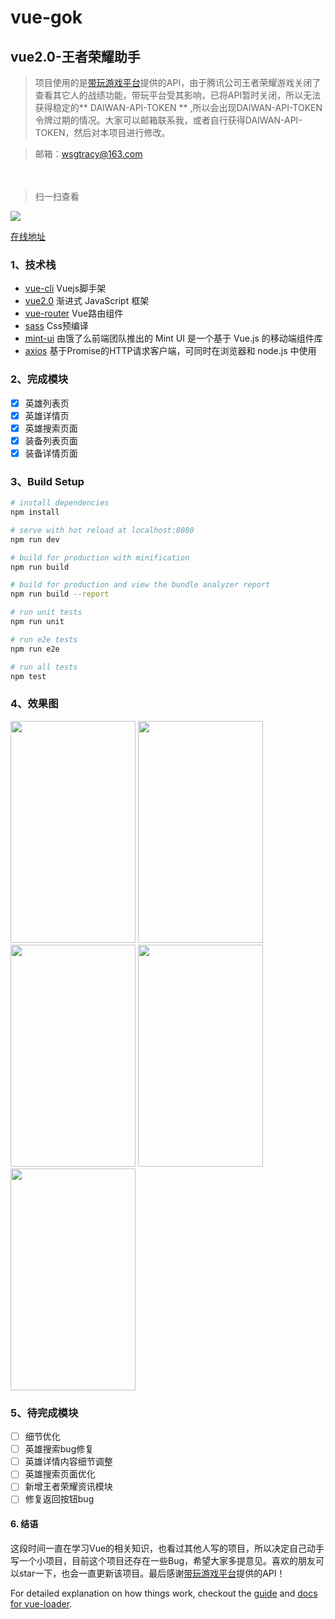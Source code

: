 # vue-gok

## vue2.0-王者荣耀助手
> 项目使用的是[带玩游戏平台](http://www.games-cube.com/)提供的API，由于腾讯公司王者荣耀游戏关闭了查看其它人的战绩功能，带玩平台受其影响，已将API暂时关闭，所以无法获得稳定的** DAIWAN-API-TOKEN ** ,所以会出现DAIWAN-API-TOKEN令牌过期的情况。大家可以邮箱联系我，或者自行获得DAIWAN-API-TOKEN，然后对本项目进行修改。

> 邮箱：wsgtracy@163.com

　
> 扫一扫查看

![](http://omltcytf6.bkt.clouddn.com/qrcode.png)

[在线地址](http://118.178.56.106/gok/#/)

### 1、技术栈

- [vue-cli](https://github.com/vuejs/vue-cli) Vuejs脚手架
- [vue2.0](https://github.com/vuejs/vue) 渐进式
JavaScript 框架
- [vue-router](https://github.com/vuejs/vue-router) Vue路由组件
- [sass](https://github.com/sass/sass) Css预编译
- [mint-ui](https://github.com/ElemeFE/mint-ui) 由饿了么前端团队推出的 Mint UI 是一个基于 Vue.js 的移动端组件库
- [axios](https://github.com/mzabriskie/axios) 基于Promise的HTTP请求客户端，可同时在浏览器和 node.js 中使用

### 2、完成模块

- [x] 英雄列表页
- [x] 英雄详情页
- [x] 英雄搜索页面
- [x] 装备列表页面
- [x] 装备详情页面

### 3、Build Setup

``` bash
# install dependencies
npm install

# serve with hot reload at localhost:8080
npm run dev

# build for production with minification
npm run build

# build for production and view the bundle analyzer report
npm run build --report

# run unit tests
npm run unit

# run e2e tests
npm run e2e

# run all tests
npm test
```
### 4、效果图

<img src="http://omltcytf6.bkt.clouddn.com/1.png" width="200" height="355"/>
<img src="http://omltcytf6.bkt.clouddn.com/2.png" width="200" height="355"/>
<img src="http://omltcytf6.bkt.clouddn.com/5.png" width="200" height="355"/>
<img src="http://omltcytf6.bkt.clouddn.com/3.png" width="200" height="355"/>
<img src="http://omltcytf6.bkt.clouddn.com/4.png" width="200" height="355"/>

### 5、待完成模块

- [ ] 细节优化
- [ ] 英雄搜索bug修复
- [ ] 英雄详情内容细节调整
- [ ] 英雄搜索页面优化
- [ ] 新增王者荣耀资讯模块
- [ ] 修复返回按钮bug

#### 6. 结语

这段时间一直在学习Vue的相关知识，也看过其他人写的项目，所以决定自己动手写一个小项目，目前这个项目还存在一些Bug，希望大家多提意见。喜欢的朋友可以star一下，也会一直更新该项目。最后感谢[带玩游戏平台](http://www.games-cube.com/)提供的API！

For detailed explanation on how things work, checkout the [guide](http://vuejs-templates.github.io/webpack/) and [docs for vue-loader](http://vuejs.github.io/vue-loader).
